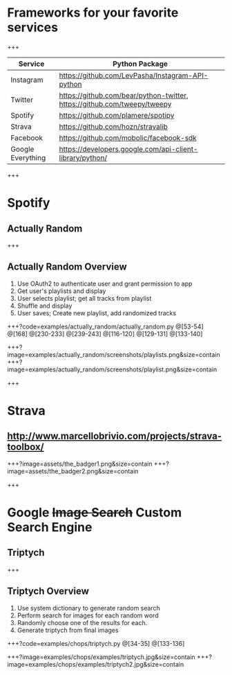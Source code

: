 # Frameworks for your favorite services

+++

| Service | Python Package |
| --- | --- |
| Instagram | https://github.com/LevPasha/Instagram-API-python |
| Twitter | https://github.com/bear/python-twitter, https://github.com/tweepy/tweepy |
| Spotify | https://github.com/plamere/spotipy |
| Strava | https://github.com/hozn/stravalib |
| Facebook | https://github.com/mobolic/facebook-sdk |
| Google Everything | https://developers.google.com/api-client-library/python/  |

+++
# Spotify
## Actually Random

+++
## Actually Random Overview

1. Use OAuth2 to authenticate user and grant permission to app
1. Get user's playlists and display
1. User selects playlist; get all tracks from playlist
1. Shuffle and display
1. User saves; Create new playlist, add randomized tracks


+++?code=examples/actually_random/actually_random.py
@[53-54]
@[168]
@[230-233]
@[239-243]
@[116-120]
@[129-131]
@[133-140]

+++?image=examples/actually_random/screenshots/playlists.png&size=contain
+++?image=examples/actually_random/screenshots/playlist.png&size=contain

+++
# Strava
## http://www.marcellobrivio.com/projects/strava-toolbox/
+++?image=assets/the_badger1.png&size=contain
+++?image=assets/the_badger2.png&size=contain

+++
# Google ~~Image Search~~ Custom Search Engine
## Triptych

+++
## Triptych Overview

1. Use system dictionary to generate random search
1. Perform search for images for each random word
1. Randomly choose one of the results for each.
1. Generate triptych from final images

+++?code=examples/chops/triptych.py
@[34-35]
@[133-136]

+++?image=examples/chops/examples/triptych.jpg&size=contain
+++?image=examples/chops/examples/triptych2.jpg&size=contain
